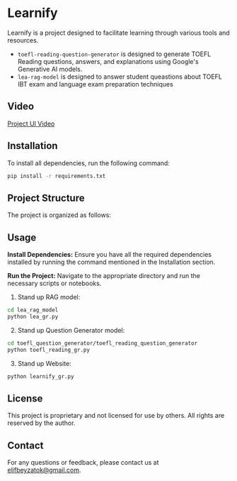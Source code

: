 # Learnify

Learnify is a project designed to facilitate learning through various tools and resources.
  - `toefl-reading-question-generator` is designed to generate TOEFL Reading questions, answers, and explanations using Google's Generative AI models.
  - `lea-rag-model` is designed to answer student queastions about TOEFL IBT exam and language exam preparation techniques

## Video

[Project UI Video](https://drive.google.com/file/d/1wNj_IrGTSx-3KhoQtOoPwxCnNhNzznx4/view?usp=sharing)

## Installation

To install all dependencies, run the following command:

```bash
pip install -r requirements.txt
```

## Project Structure

The project is organized as follows:

## Usage

**Install Dependencies:** Ensure you have all the required dependencies installed by running the command mentioned in the Installation section.

**Run the Project:** Navigate to the appropriate directory and run the necessary scripts or notebooks.

1. Stand up RAG model:

```bash
cd lea_rag_model
python lea_gr.py
```

2. Stand up Question Generator model:

```bash
cd toefl_question_generator/toefl_reading_question_generator
python toefl_reading_gr.py
```

3. Stand up Website:

```bash
python learnify_gr.py
```

## License

This project is proprietary and not licensed for use by others. All rights are reserved by the author.

## Contact

For any questions or feedback, please contact us at elifbeyzatok@gmail.com.
